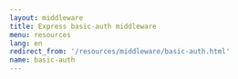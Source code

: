 ```yaml
---
layout: middleware
title: Express basic-auth middleware
menu: resources
lang: en
redirect_from: '/resources/middleware/basic-auth.html'
name: basic-auth
---
```

